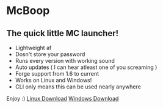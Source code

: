 # McBoop
## The quick little MC launcher!
* Lightweight af
* Dosn't store your password
* Runs every version with working sound
* Auto updates ( I can hear atleast one of you screaming )
* Forge support from 1.6 to current
* Works on Linux and Windows!
* CLI only means this can be used nearly anywhere

Enjoy :)
[Linux Download](https://boops-deploy.s3.amazonaws.com/McBoop/McBoop)
[Windows Download](https://boops-deploy.s3.amazonaws.com/McBoop/McBoop.exe)
